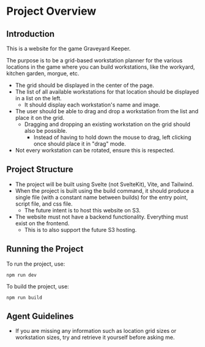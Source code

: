 # Project Overview

## Introduction
This is a website for the game Graveyard Keeper.

The purpose is to be a grid-based workstation planner for the various locations in the game where you can build workstations, like the workyard, kitchen garden, morgue, etc.

* The grid should be displayed in the center of the page.
* The list of all available workstations for that location should be displayed in a list on the left.
  * It should display each workstation's name and image.
* The user should be able to drag and drop a workstation from the list and place it on the grid.
  * Dragging and dropping an existing workstation on the grid should also be possible.
    * Instead of having to hold down the mouse to drag, left clicking once should place it in "drag" mode.
* Not every workstation can be rotated, ensure this is respected.

## Project Structure
* The project will be built using Svelte (not SvelteKit), Vite, and Tailwind.
* When the project is built using the build command, it should produce a single file (with a constant name between builds) for the entry point, script file, and css file.
  * The future intent is to host this website on S3.
* The website must not have a backend functionality. Everything must exist on the frontend.
  * This is to also support the future S3 hosting.

## Running the Project
To run the project, use:
```
npm run dev
```
To build the project, use:
```
npm run build
```

## Agent Guidelines
* If you are missing any information such as location grid sizes or workstation sizes, try and retrieve it yourself before asking me.